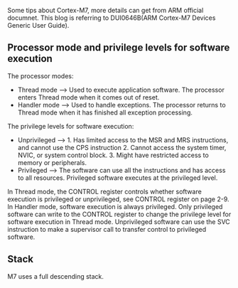 Some tips about Cortex-M7, more details can get from ARM official documnet. This blog is referring to DUI0646B(ARM Cortex-M7 Devices Generic User Guide).

## Processor mode and privilege levels for software execution
The processor modes:<br>
* Thread mode --> Used to execute application software. The processor enters Thread mode when it comes out of reset.<br>
* Handler mode --> Used to handle exceptions. The processor returns to Thread mode when it has finished all exception processing.<br>

The privilege levels for software execution:<br>
* Unprivileged --> 1. Has limited access to the MSR and MRS instructions, and cannot use the CPS instruction
                   2. Cannot access the system timer, NVIC, or system control block.
                   3. Might have restricted access to memory or peripherals.
* Privileged --> The software can use all the instructions and has access to all resources. Privileged software executes at the privileged level.

In Thread mode, the CONTROL register controls whether software execution is privileged or unprivileged, see CONTROL register on page 2-9.
In Handler mode, software execution is always privileged.
Only privileged software can write to the CONTROL register to change the privilege level for software execution in Thread mode.
Unprivileged software can use the SVC instruction to make a supervisor call to transfer control to privileged software.

## Stack
M7 uses a full descending stack.

